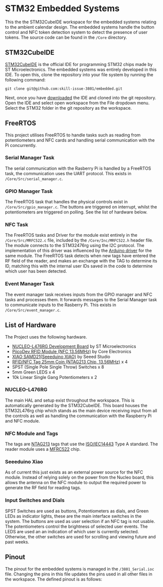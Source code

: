 # STM32 Embedded Systems
This the the STM32CubeIDE workspace for the embedded systems relating to the ambient calendar design. The embedded systems handle the button control and NFC token detection system to detect the presence of user tokens. The source code can be found in the `/Core` directory. 

## STM32CubeIDE
[STM32CubeIDE](https://www.st.com/en/development-tools/stm32cubeide.html) is the official IDE for programming STM32 chips made by ST Microelectronics. The embedded systems was entirely developed in this IDE. To open this, clone the repository into your file system by running the following command:
```
git clone git@github.com:skill-issue-3801/embedded.git
```

Next, once you have [downloaded](https://www.st.com/en/development-tools/stm32cubeide.html) the IDE and cloned into the git repository. Open the IDE and select open workspace from the File dropdown menu. Select the STM32 folder in the git repository as the workspace. 

## FreeRTOS
This project utilises FreeRTOS to handle tasks such as reading from potentiometers and NFC cards and handling serial communication with the Pi concurrently.

### Serial Manager Task
The serial communication with the Rasberry Pi is handled by a FreeRTOS task, the communication uses the UART protocol. This exists in `/Core/Src/serial_manager.c`.

### GPIO Manager Task
The FreeRTOS task that handles the physical controls exist in `/Core/Src/gpio_manager.c`. The buttons are triggered on interrupt, whilst the potentiometers are triggered on polling. See the list of hardware below.

### NFC Task
The FreeRTOS tasks and Driver for the module exist entirely in the `/Core/Src/MRFC522.c` file, included by the `/Core/Inc/MRFC522.h` header file. The module connects to the STM32476rg using the I2C protocol. The implementation of this driver was influenced by the [Arduino driver](https://github.com/miguelbalboa/rfid/tree/master) for the same module. The FreeRTOS task detects when new tags have entered the RF field of the reader, and makes an exchange with the TAG to determine its ID, matching this with the internal user IDs saved in the code to determine which user has been detected.

### Event Manager Task
The event manager task receives inputs from the GPIO manager and NFC tasks and processes them. It forwards messages to the Serial Manager task to communicate inputs to the Rasberry Pi. This exists in `/Core/Src/event_manager.c`.

## List of Hardware
The Project uses the following hardware.
 * [NUCLEO-L476RG Development Board](https://www.st.com/en/evaluation-tools/nucleo-l476rg.html) by ST Microelectronics
 * [PiicoDev RFID Module (NFC 13.56MHz)](https://core-electronics.com.au/piicodev-rfid-module.html) by Core Electronics
 * [XIAO SAMD21(Seeeduino XIAO)](https://www.seeedstudio.com/Seeeduino-XIAO-Arduino-Microcontroller-SAMD21-Cortex-M0+-p-4426.html) by Seeed Studio
 * [RFID/NFC Tag 25mm Coin (NTAG213 Chip, 13.56MHz)](https://core-electronics.com.au/rfid-nfc-tag-25mm-coin-ntag213-chip-13-56mhz-pack-of-5.html) x 4
 * SPST (Single Pole Single Throw) Switches x 8
 * 5mm Green LEDS x 4
 * 10k Linear Single Gang Potentiometers x 2

### NUCLEO-L476RG
The main HAL and setup exist throughout the workspace. This is automatically generated by the STM32CubeIDE. This board houses the STM32L476rg chip which stands as the main device receiving input from all the controls as well as handling the communication with the Raspberry Pi and NFC module. 

### NFC Module and Tags
The tags are [NTAG213](https://core-electronics.com.au/attachments/uploads/NTAG213-215-216.pdf) tags that use the [ISO/IEC14443](http://www.emutag.com/iso/14443-3.pdf) Type A standard. The reader module uses a [MFRC522](https://www.nxp.com/docs/en/data-sheet/MFRC522.pdf) chip. 

### Seeeduino Xiao
As of current this just exists as an external power source for the NFC module. Instead of relying solely on the power from the Nucleo board, this allows the antenna on the NFC module to output the required power to generate the RF field for reading tags. 

### Input Switches and Dials
SPST Switches are used as buttons, Potentiometers as dials, and Green LEDs as indicator lights, these are the main interface switches in the system. The buttons are used as user selection if an NFC tag is not usable. The potentiometers control the brightness of selected user events. The LEDS are used an an indication of which user is currently selected. Otherwise, the other switches are used for scrolling and viewing future and past weeks. 

## Pinout
The pinout for the embedded systems is managed in the `/3801_Serial.ioc` file. Changing the pins in this file updates the pins used in all other files in the workspace. The defined pinout is as follows:

